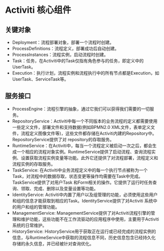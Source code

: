 # Activiti 核心组件

## 关键对象

* Deployment：流程部署对象，部署一个流程时创建。
* ProcessDefinitions：流程定义，部署成功后自动创建。
* ProcessInstances：流程实例，启动流程时创建。 
* Task：任务，在Activiti中的Task仅指有角色参与的任务，即定义中的UserTask。 
* Execution：执行计划，流程实例和流程执行中的所有节点都是Execution，如UserTask、ServiceTask等。

## 服务接口

* ProcessEngine：流程引擎的抽象，通过它我们可以获得我们需要的一切服务。 
* RepositoryService：Activiti中每一个不同版本的业务流程的定义都需要使用一些定义文件，部署文件和支持数据(例如BPMN2.0 XML文件，表单定义文件，流程定义图像文件等)，这些文件都存储在Activiti内建的Repository中。RepositoryService提供了对 repository的存取服务。
* RuntimeService：在Activiti中，每当一个流程定义被启动一次之后，都会生成一个相应的流程对象实例。RuntimeService提供了启动流程、查询流程实例、设置获取流程实例变量等功能。此外它还提供了对流程部署，流程定义和流程实例的存取服务。
* TaskService: 在Activiti中业务流程定义中的每一个执行节点被称为一个Task，对流程中的数据存取，状态变更等操作均需要在Task中完成。TaskService提供了对用户Task 和Form相关的操作。它提供了运行时任务查询、领取、完成、删除以及变量设置等功能。 
* IdentityService: Activiti中内置了用户以及组管理的功能，必须使用这些用户和组的信息才能获取到相应的Task。IdentityService提供了对Activiti 系统中的用户和组的管理功能。
* ManagementService: ManagementService提供了对Activiti流程引擎的管理和维护功能，这些功能不在工作流驱动的应用程序中使用，主要用于Activiti系统的日常维护。 
* HistoryService: HistoryService用于获取正在运行或已经完成的流程实例的信息，与RuntimeService中获取的流程信息不同，历史信息包含已经持久化存储的永久信息，并已经被针对查询优化。


##